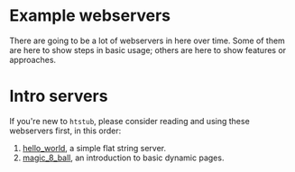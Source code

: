 
# Example webservers

There are going to be a lot of webservers in here over time.  Some of them are here to show
steps in basic usage; others are here to show features or approaches.



# Intro servers

If you're new to `htstub`, please consider reading and using these webservers first, in this order:

1. [hello_world](hello_world.erl), a simple flat string server.
1. [magic_8_ball](magic_8_ball.erl), an introduction to basic dynamic pages.
